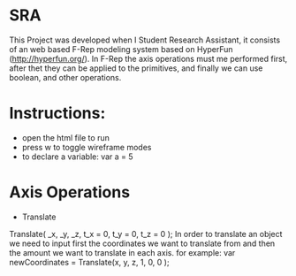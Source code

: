 # SRA

This Project was developed when I Student Research Assistant, it consists of an web based F-Rep modeling system based on HyperFun (http://hyperfun.org/).
In F-Rep the axis operations must me performed first, after thet they can be applied to the primitives, and finally we can use boolean, and other operations.

# Instructions:

- open the html file to run
- press w to toggle wireframe modes
- to declare a variable: var a = 5


# Axis Operations

- Translate

Translate( _x, _y, _z, t_x = 0, t_y = 0, t_z = 0 );
In order to translate an object we need to input first the coordinates we want to translate from and then the amount we want to translate in each axis.
for example:
var newCoordinates = Translate(x, y, z, 1, 0, 0 );

